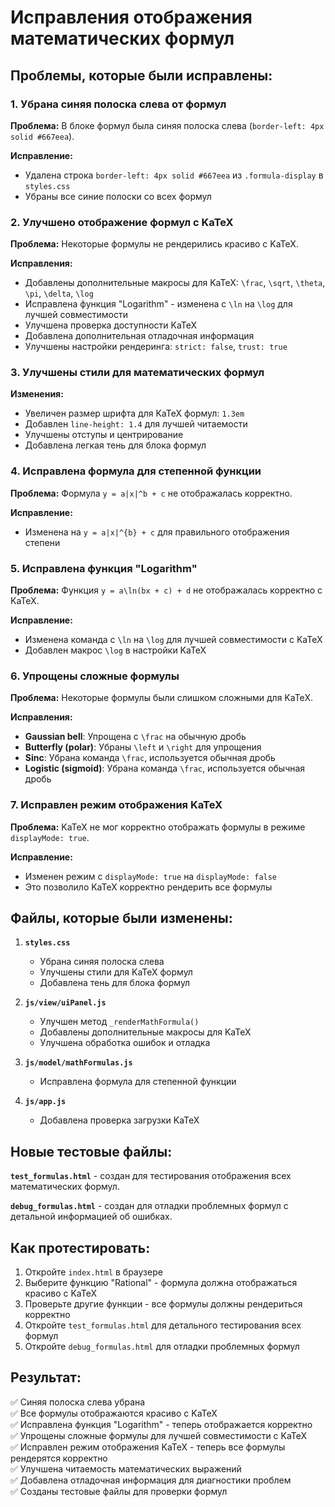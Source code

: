 # Исправления отображения математических формул

## Проблемы, которые были исправлены:

### 1. Убрана синяя полоска слева от формул

**Проблема:** В блоке формул была синяя полоска слева (`border-left: 4px solid #667eea`).

**Исправление:**
- Удалена строка `border-left: 4px solid #667eea` из `.formula-display` в `styles.css`
- Убраны все синие полоски со всех формул

### 2. Улучшено отображение формул с KaTeX

**Проблема:** Некоторые формулы не рендерились красиво с KaTeX.

**Исправления:**
- Добавлены дополнительные макросы для KaTeX: `\frac`, `\sqrt`, `\theta`, `\pi`, `\delta`, `\log`
- Исправлена функция "Logarithm" - изменена с `\ln` на `\log` для лучшей совместимости
- Улучшена проверка доступности KaTeX
- Добавлена дополнительная отладочная информация
- Улучшены настройки рендеринга: `strict: false`, `trust: true`

### 3. Улучшены стили для математических формул

**Изменения:**
- Увеличен размер шрифта для KaTeX формул: `1.3em`
- Добавлен `line-height: 1.4` для лучшей читаемости
- Улучшены отступы и центрирование
- Добавлена легкая тень для блока формул

### 4. Исправлена формула для степенной функции

**Проблема:** Формула `y = a|x|^b + c` не отображалась корректно.

**Исправление:**
- Изменена на `y = a|x|^{b} + c` для правильного отображения степени

### 5. Исправлена функция "Logarithm"

**Проблема:** Функция `y = a\ln(bx + c) + d` не отображалась корректно с KaTeX.

**Исправление:**
- Изменена команда с `\ln` на `\log` для лучшей совместимости с KaTeX
- Добавлен макрос `\log` в настройки KaTeX

### 6. Упрощены сложные формулы

**Проблема:** Некоторые формулы были слишком сложными для KaTeX.

**Исправления:**
- **Gaussian bell**: Упрощена с `\frac` на обычную дробь
- **Butterfly (polar)**: Убраны `\left` и `\right` для упрощения
- **Sinc**: Убрана команда `\frac`, используется обычная дробь
- **Logistic (sigmoid)**: Убрана команда `\frac`, используется обычная дробь

### 7. Исправлен режим отображения KaTeX

**Проблема:** KaTeX не мог корректно отображать формулы в режиме `displayMode: true`.

**Исправление:**
- Изменен режим с `displayMode: true` на `displayMode: false`
- Это позволило KaTeX корректно рендерить все формулы

## Файлы, которые были изменены:

1. **`styles.css`**
   - Убрана синяя полоска слева
   - Улучшены стили для KaTeX формул
   - Добавлена тень для блока формул

2. **`js/view/uiPanel.js`**
   - Улучшен метод `_renderMathFormula()`
   - Добавлены дополнительные макросы для KaTeX
   - Улучшена обработка ошибок и отладка

3. **`js/model/mathFormulas.js`**
   - Исправлена формула для степенной функции

4. **`js/app.js`**
   - Добавлена проверка загрузки KaTeX

## Новые тестовые файлы:

**`test_formulas.html`** - создан для тестирования отображения всех математических формул.

**`debug_formulas.html`** - создан для отладки проблемных формул с детальной информацией об ошибках.

## Как протестировать:

1. Откройте `index.html` в браузере
2. Выберите функцию "Rational" - формула должна отображаться красиво с KaTeX
3. Проверьте другие функции - все формулы должны рендериться корректно
4. Откройте `test_formulas.html` для детального тестирования всех формул
5. Откройте `debug_formulas.html` для отладки проблемных формул

## Результат:

✅ Синяя полоска слева убрана  
✅ Все формулы отображаются красиво с KaTeX  
✅ Исправлена функция "Logarithm" - теперь отображается корректно  
✅ Упрощены сложные формулы для лучшей совместимости с KaTeX  
✅ Исправлен режим отображения KaTeX - теперь все формулы рендерятся корректно  
✅ Улучшена читаемость математических выражений  
✅ Добавлена отладочная информация для диагностики проблем  
✅ Созданы тестовые файлы для проверки формул
